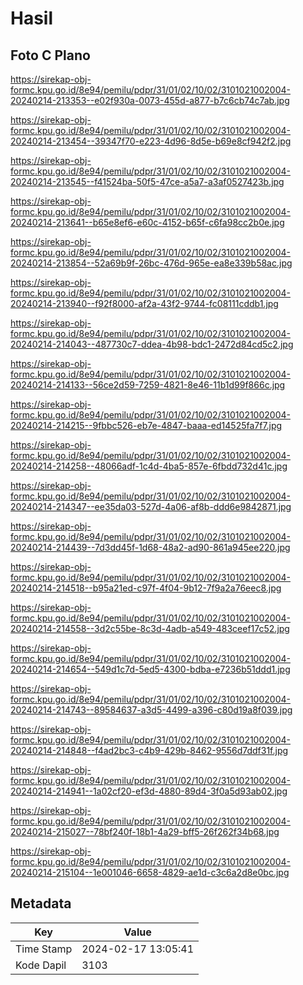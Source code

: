 # Hasil

## Foto C Plano

https://sirekap-obj-formc.kpu.go.id/8e94/pemilu/pdpr/31/01/02/10/02/3101021002004-20240214-213353--e02f930a-0073-455d-a877-b7c6cb74c7ab.jpg

https://sirekap-obj-formc.kpu.go.id/8e94/pemilu/pdpr/31/01/02/10/02/3101021002004-20240214-213454--39347f70-e223-4d96-8d5e-b69e8cf942f2.jpg

https://sirekap-obj-formc.kpu.go.id/8e94/pemilu/pdpr/31/01/02/10/02/3101021002004-20240214-213545--f41524ba-50f5-47ce-a5a7-a3af0527423b.jpg

https://sirekap-obj-formc.kpu.go.id/8e94/pemilu/pdpr/31/01/02/10/02/3101021002004-20240214-213641--b65e8ef6-e60c-4152-b65f-c6fa98cc2b0e.jpg

https://sirekap-obj-formc.kpu.go.id/8e94/pemilu/pdpr/31/01/02/10/02/3101021002004-20240214-213854--52a69b9f-26bc-476d-965e-ea8e339b58ac.jpg

https://sirekap-obj-formc.kpu.go.id/8e94/pemilu/pdpr/31/01/02/10/02/3101021002004-20240214-213940--f92f8000-af2a-43f2-9744-fc08111cddb1.jpg

https://sirekap-obj-formc.kpu.go.id/8e94/pemilu/pdpr/31/01/02/10/02/3101021002004-20240214-214043--487730c7-ddea-4b98-bdc1-2472d84cd5c2.jpg

https://sirekap-obj-formc.kpu.go.id/8e94/pemilu/pdpr/31/01/02/10/02/3101021002004-20240214-214133--56ce2d59-7259-4821-8e46-11b1d99f866c.jpg

https://sirekap-obj-formc.kpu.go.id/8e94/pemilu/pdpr/31/01/02/10/02/3101021002004-20240214-214215--9fbbc526-eb7e-4847-baaa-ed14525fa7f7.jpg

https://sirekap-obj-formc.kpu.go.id/8e94/pemilu/pdpr/31/01/02/10/02/3101021002004-20240214-214258--48066adf-1c4d-4ba5-857e-6fbdd732d41c.jpg

https://sirekap-obj-formc.kpu.go.id/8e94/pemilu/pdpr/31/01/02/10/02/3101021002004-20240214-214347--ee35da03-527d-4a06-af8b-ddd6e9842871.jpg

https://sirekap-obj-formc.kpu.go.id/8e94/pemilu/pdpr/31/01/02/10/02/3101021002004-20240214-214439--7d3dd45f-1d68-48a2-ad90-861a945ee220.jpg

https://sirekap-obj-formc.kpu.go.id/8e94/pemilu/pdpr/31/01/02/10/02/3101021002004-20240214-214518--b95a21ed-c97f-4f04-9b12-7f9a2a76eec8.jpg

https://sirekap-obj-formc.kpu.go.id/8e94/pemilu/pdpr/31/01/02/10/02/3101021002004-20240214-214558--3d2c55be-8c3d-4adb-a549-483ceef17c52.jpg

https://sirekap-obj-formc.kpu.go.id/8e94/pemilu/pdpr/31/01/02/10/02/3101021002004-20240214-214654--549d1c7d-5ed5-4300-bdba-e7236b51ddd1.jpg

https://sirekap-obj-formc.kpu.go.id/8e94/pemilu/pdpr/31/01/02/10/02/3101021002004-20240214-214743--89584637-a3d5-4499-a396-c80d19a8f039.jpg

https://sirekap-obj-formc.kpu.go.id/8e94/pemilu/pdpr/31/01/02/10/02/3101021002004-20240214-214848--f4ad2bc3-c4b9-429b-8462-9556d7ddf31f.jpg

https://sirekap-obj-formc.kpu.go.id/8e94/pemilu/pdpr/31/01/02/10/02/3101021002004-20240214-214941--1a02cf20-ef3d-4880-89d4-3f0a5d93ab02.jpg

https://sirekap-obj-formc.kpu.go.id/8e94/pemilu/pdpr/31/01/02/10/02/3101021002004-20240214-215027--78bf240f-18b1-4a29-bff5-26f262f34b68.jpg

https://sirekap-obj-formc.kpu.go.id/8e94/pemilu/pdpr/31/01/02/10/02/3101021002004-20240214-215104--1e001046-6658-4829-ae1d-c3c6a2d8e0bc.jpg


## Metadata

| Key        | Value               |
| ---------- | ------------------- |
| Time Stamp | 2024-02-17 13:05:41 |
| Kode Dapil | 3103                |



